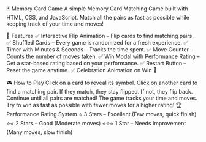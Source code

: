 🃏 Memory Card Game
A simple Memory Card Matching Game built with HTML, CSS, and JavaScript.
Match all the pairs as fast as possible while keeping track of your time and moves!

📌 Features
✅ Interactive Flip Animation – Flip cards to find matching pairs.
✅ Shuffled Cards – Every game is randomized for a fresh experience.
✅ Timer with Minutes & Seconds – Tracks the time spent.
✅ Move Counter – Counts the number of moves taken.
✅ Win Modal with Performance Rating – Get a star-based rating based on your performance.
✅ Restart Button – Reset the game anytime.
✅ Celebration Animation on Win 🎉

🎮 How to Play
Click on a card to reveal its symbol.
Click on another card to find a matching pair.
If they match, they stay flipped. If not, they flip back.
Continue until all pairs are matched!
The game tracks your time and moves.
Try to win as fast as possible with fewer moves for a higher rating!
🏆 Performance Rating System
⭐ 3 Stars – Excellent (Few moves, quick finish)
⭐⭐ 2 Stars – Good (Moderate moves)
⭐⭐⭐ 1 Star – Needs Improvement (Many moves, slow finish)

